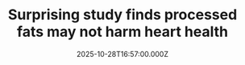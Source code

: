 ---
title: "Surprising study finds processed fats may not harm heart health"
date: 2025-10-28T16:57:00.000Z
category: Health
externalLink: "https://www.sciencedaily.com/releases/2025/10/251027224855.htm"
image: ""
excerpt: "A new study offers reassurance about the safety of certain processed fats found in everyday foods. Interesterified fats made from palm or plant oils didn’t raise cholesterol or cause metabolic harm in healthy adults. The research challenges the idea that all processed fats are dangerous and shows that food technology can replace trans fats safely.…"
---
